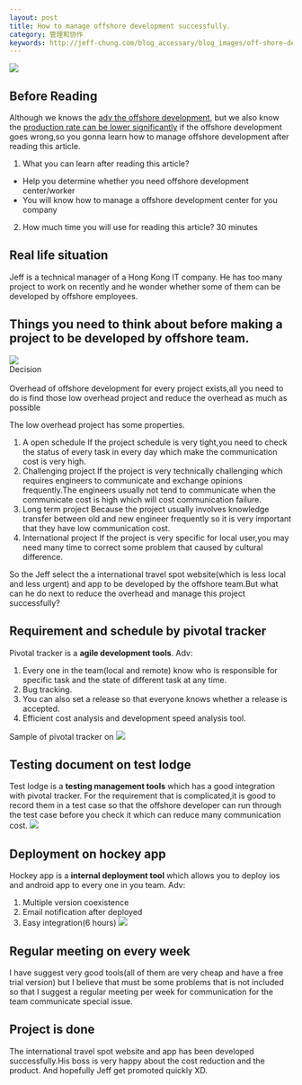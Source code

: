 ```yaml
---
layout: post
title: How to manage offshore development successfully.
category: 管理和协作
keywords: http://jeff-chung.com/blog_accessary/blog_images/off-shore-development/4.jpg
---
```


![ ](http://jeff-chung.com/blog_accessary/blog_images/off-shore-development/4.jpg)

## Before Reading

Although we knows the [adv the offshore development](http://www.umangsoftware.com/Advatanges_Outsourcing_software_development_india.htm),
but we also know the [production rate can be lower significantly](http://www.techrepublic.com/article/offshore-development-reduces-cost-decreases-production-cycle/) if the offshore development goes wrong,so you gonna learn how to manage offshore development after reading this article.

1.  What you can learn after reading this article?

* Help you determine whether you need offshore development center/worker
* You will know how to manage a offshore development center for you company

2.  How much time you will use for reading this article?
    30 minutes

## Real life situation

Jeff is a technical manager of a Hong Kong IT company.
He has too many project to work on recently and he wonder whether some of them can be developed by offshore employees.

## Things you need to think about before making a project to be developed by offshore team.

<div class="minipic-container">
<img class="minipic" src="http://jeff-chung.com/blog_accessary/writing_common_accessary/decision.jpg" />
<div class="minitext-container">
<div class="minipic-title">Decision</div><br />
<div class="minipic-content">Overhead of offshore development for every project exists,all you need to do is find those low overhead project and reduce the overhead as much as possible</div>
</div>
</div>

The low overhead project has some properties.

1.  A open schedule
    If the project schedule is very tight,you need to check the status of every task in every day which make the communication cost is very high.
2.  Challenging project
    If the project is very technically challenging which requires engineers to communicate and exchange opinions frequently.The engineers usually not tend to communicate when the communicate cost is high which will cost communication failure.
3.  Long term project
    Because the project usually involves knowledge transfer between old and new engineer frequently so it is very important that they have low communication cost.
4.  International project
    If the project is very specific for local user,you may need many time to correct some problem that caused by cultural difference.

So the Jeff select the a international travel spot website(which is less local and less urgent) and app to be developed by the offshore team.But what can he do next to reduce the overhead and manage this project successfully?

## Requirement and schedule by pivotal tracker

Pivotal tracker is a **agile development tools**.
Adv:

1.  Every one in the team(local and remote) know who is responsible for specific task and the state of different task at any time.
2.  Bug tracking.
3.  You can also set a release so that everyone knows whether a release is accepted.
4.  Efficient cost analysis and development speed analysis tool.

Sample of pivotal tracker on
![ ](http://jeff-chung.com/blog_accessary/blog_images/off-shore-development/1.jpg)

## Testing document on test lodge

Test lodge is a **testing management tools** which has a good integration with pivotal tracker.
For the requirement that is complicated,it is good to record them in a test case so that the offshore developer can run through the test case before you check it which can reduce many communication cost.
![ ](http://jeff-chung.com/blog_accessary/blog_images/off-shore-development/2.jpg)

## Deployment on hockey app

Hockey app is a **internal deployment tool** which allows you to deploy ios and android app to every one in you team.
Adv:

1.  Multiple version coexistence
2.  Email notification after deployed
3.  Easy integration(6 hours)
    ![ ](http://jeff-chung.com/blog_accessary/blog_images/off-shore-development/3.jpg)

## Regular meeting on every week

I have suggest very good tools(all of them are very cheap and have a free trial version) but I believe that must be some problems that is not included so that I suggest a regular meeting per week for communication for the team communicate special issue.

## Project is done

The international travel spot website and app has been developed successfully.His boss is very happy about the cost reduction and the product.
And hopefully Jeff get promoted quickly XD.
